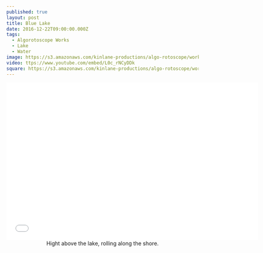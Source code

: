 ```yaml
---
published: true
layout: post
title: Blue Lake
date: 2016-12-22T09:00:00.000Z
tags:
  - Algorotoscope Works
  - Lake
  - Water
image: https://s3.amazonaws.com/kinlane-productions/algo-rotoscope/working/blue-lake.png
video: ttps://www.youtube.com/embed/L0c_rNCyDDk
square: https://s3.amazonaws.com/kinlane-productions/algo-rotoscope/working/blue-lake-square.png
---
```

<center><iframe width="660" height="415" src="{{ page.video }}" frameborder="0" allowfullscreen></iframe></center>
<center>Hight above the lake, rolling along the shore.</center>
